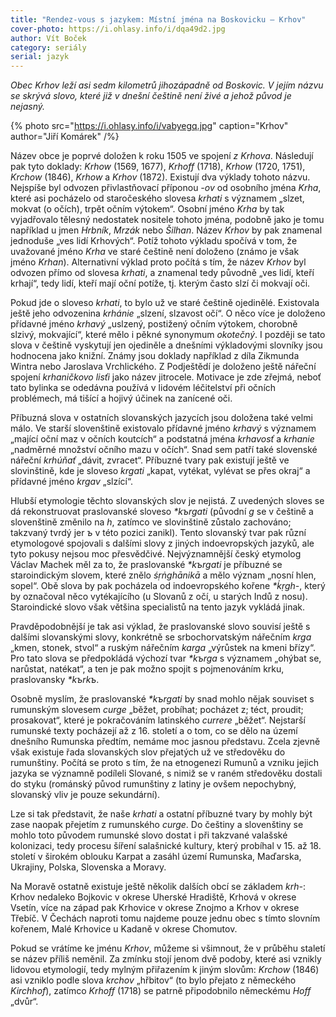 ```yaml
---
title: "Rendez-vous s jazykem: Místní jména na Boskovicku – Krhov"
cover-photo: https://i.ohlasy.info/i/dqa49d2.jpg
author: Vít Boček
category: seriály
serial: jazyk
---
```


*Obec Krhov leží asi sedm kilometrů jihozápadně od Boskovic. V jejím názvu se skrývá slovo, které již v dnešní češtině není živé a jehož původ je nejasný.*

{% photo src="https://i.ohlasy.info/i/vabyegq.jpg" caption="Krhov" author="Jiří Komárek" /%}

Název obce je poprvé doložen k roku 1505 ve spojení *z Krhova*. Následují pak tyto doklady: *Krhow* (1569, 1677), *Krhoff* (1718), *Krhow* (1720, 1751), *Krchow* (1846), *Krhow* a *Krhov* (1872). Existují dva výklady tohoto názvu. Nejspíše byl odvozen přivlastňovací příponou *-ov* od osobního jména *Krha*, které asi pocházelo od staročeského slovesa *krhati* s významem „slzet, mokvat (o očích), trpět očním výtokem“. Osobní jméno *Krha* by tak vyjadřovalo tělesný nedostatek nositele tohoto jména, podobně jako je tomu například u jmen *Hrbník*, *Mrzák* nebo *Šilhan*. Název *Krhov* by pak znamenal jednoduše „ves lidí Krhových“. Potíž tohoto výkladu spočívá v tom, že uvažované jméno *Krha* ve staré češtině není doloženo (známo je však jméno *Krhan*). Alternativní výklad proto počítá s tím, že název *Krhov* byl odvozen přímo od slovesa *krhati*, a znamenal tedy původně „ves lidí, kteří krhají“, tedy lidí, kteří mají oční potíže, tj. kterým často slzí či mokvají oči.

Pokud jde o sloveso *krhati*, to bylo už ve staré češtině ojedinělé. Existovala ještě jeho odvozenina *krhánie* „slzení, slzavost očí“. O něco více je doloženo přídavné jméno *krhavý* „uslzený, postižený očním výtokem, chorobně slzivý, mokvající“, které mělo i pěkné synonymum *okotečný*. I později se tato slova v češtině vyskytují jen ojediněle a dnešními výkladovými slovníky jsou hodnocena jako knižní. Známy jsou doklady například z díla Zikmunda Wintra nebo Jaroslava Vrchlického. Z Podještědí je doloženo ještě nářeční spojení *krhaničkovo lisťi* jako název jitrocele. Motivace je zde zřejmá, neboť tato bylinka se odedávna používá v lidovém léčitelství při očních problémech, má tišící a hojivý účinek na zanícené oči.

Příbuzná slova v ostatních slovanských jazycích jsou doložena také velmi málo. Ve starší slovenštině existovalo přídavné jméno *krhavý* s významem „mající oční maz v očních koutcích“ a podstatná jména *krhavosť* a *krhanie* „nadměrné množství očního mazu v očích“. Snad sem patří také slovenské nářeční *krhúňať* „dávit, zvracet“. Příbuzné tvary pak existují ještě ve slovinštině, kde je sloveso *krgati* „kapat, vytékat, vylévat se přes okraj“ a přídavné jméno *krgav* „slzící“.

Hlubší etymologie těchto slovanských slov je nejistá. Z uvedených sloves se dá rekonstruovat praslovanské sloveso *\*kъrgati* (původní *g* se v češtině a slovenštině změnilo na *h*, zatímco ve slovinštině zůstalo zachováno; takzvaný tvrdý jer *ъ* v této pozici zanikl). Tento slovanský tvar pak různí etymologové spojovali s dalšími slovy z jiných indoevropských jazyků, ale tyto pokusy nejsou moc přesvědčivé. Nejvýznamnější český etymolog Václav Machek měl za to, že praslovanské *\*kъrgati* je příbuzné se staroindickým slovem, které znělo *śṛṅghānikā* a mělo význam „nosní hlen, sopel“. Obě slova by pak pocházela od indoevropského kořene *\*ḱṛgh-*, který by označoval něco vytékajícího (u Slovanů z očí, u starých Indů z nosu). Staroindické slovo však většina specialistů na tento jazyk vykládá jinak.

Pravděpodobnější je tak asi výklad, že praslovanské slovo souvisí ještě s dalšími slovanskými slovy, konkrétně se srbochorvatským nářečním *krga* „kmen, stonek, stvol“ a ruským nářečním *karga* „výrůstek na kmeni břízy“. Pro tato slova se předpokládá výchozí tvar *\*kъrga* s významem „ohýbat se, narůstat, natékat“, a ten je pak možno spojit s pojmenováním krku, praslovansky *\*kъrkъ*.

Osobně myslím, že praslovanské *\*kъrgati* by snad mohlo nějak souviset s rumunským slovesem *curge* „běžet, probíhat; pocházet z; téct, proudit; prosakovat“, které je pokračováním latinského *currere* „běžet“. Nejstarší rumunské texty pocházejí až z 16. století a o tom, co se dělo na území dnešního Rumunska předtím, nemáme moc jasnou představu. Zcela zjevně však existuje řada slovanských slov přejatých už ve středověku do rumunštiny. Počítá se proto s tím, že na etnogenezi Rumunů a vzniku jejich jazyka se významně podíleli Slované, s nimiž se v raném středověku dostali do styku (románský původ rumunštiny z latiny je ovšem nepochybný, slovanský vliv je pouze sekundární). 

Lze si tak představit, že naše *krhati* a ostatní příbuzné tvary by mohly být zase naopak přejetím z rumunského *curge*. Do češtiny a slovenštiny se mohlo toto původem rumunské slovo dostat i při takzvané valašské kolonizaci, tedy procesu šíření salašnické kultury, který probíhal v 15. až 18. století v širokém oblouku Karpat a zasáhl území Rumunska, Maďarska, Ukrajiny, Polska, Slovenska a Moravy.

Na Moravě ostatně existuje ještě několik dalších obcí se základem *krh-*: Krhov nedaleko Bojkovic v okrese Uherské Hradiště, Krhová v okrese Vsetín, více na západ pak Krhovice v okrese Znojmo a Krhov v okrese Třebíč. V Čechách naproti tomu najdeme pouze jednu obec s tímto slovním kořenem, Malé Krhovice u Kadaně v okrese Chomutov.

Pokud se vrátíme ke jménu *Krhov*, můžeme si všimnout, že v průběhu staletí se název příliš neměnil. Za zmínku stojí jenom dvě podoby, které asi vznikly lidovou etymologií, tedy mylným přiřazením k jiným slovům: *Krchow* (1846) asi vzniklo podle slova *krchov* „hřbitov“ (to bylo přejato z německého *Kirchhof*), zatímco *Krhoff* (1718) se patrně připodobnilo německému *Hoff* „dvůr“.
